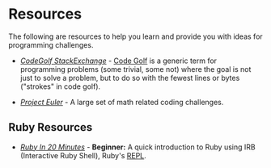 # Resources

The following are resources to help you learn and provide you with ideas for programming challenges.

 * *[CodeGolf StackExchange](http://codegolf.stackexchange.com/)* - [Code Golf](http://en.wikipedia.org/wiki/Code_golf) is a generic term for programming problems (some trivial, some not) where the goal is not just to solve a problem, but to do so with the fewest lines or bytes ("strokes" in code golf).

 * *[Project Euler](http://projecteuler.net/)* - A large set of math related coding challenges.

## Ruby Resources

* *[Ruby In 20 Minutes](https://www.ruby-lang.org/en/documentation/quickstart/)* - **Beginner:** A quick introduction to Ruby using IRB (Interactive Ruby Shell), Ruby's [REPL](http://en.wikipedia.org/wiki/REPL).
